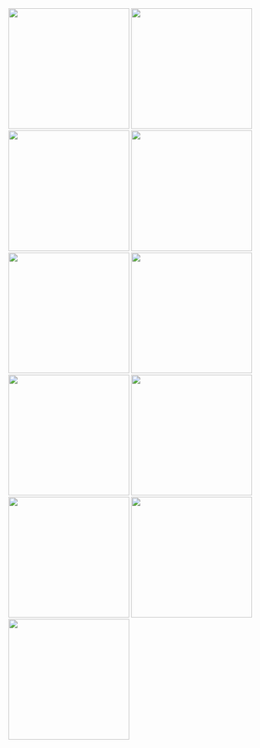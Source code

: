 <span>
<img src="https://user-images.githubusercontent.com/36506614/151664701-a579945d-bb85-4679-a58a-f40142e4b32c.jpg" width=240 />
<img src="https://user-images.githubusercontent.com/36506614/151664704-5903be27-c02f-4efb-bdc1-2cf9d31792f4.jpg" width=240 />
<img src="https://user-images.githubusercontent.com/36506614/151664705-29239e98-d447-4009-8d64-c18797f12fc9.jpg" width=240 />
<img src="https://user-images.githubusercontent.com/36506614/151664706-b9df20ef-255e-4900-b45a-58d40425bc52.jpg" width=240 />
</span>
<span>
<img src="https://user-images.githubusercontent.com/36506614/151664708-fe88be83-b76b-4690-912d-dd343eabbc31.jpg" width=240 />
<img src="https://user-images.githubusercontent.com/36506614/151664710-7ebda1d6-618e-4b25-99ec-7ab7c5d0ad9d.jpg" width=240 />
<img src="https://user-images.githubusercontent.com/36506614/151664711-dcae7762-98b9-43c3-8133-531f9d5dd13e.jpg" width=240 />
<img src="https://user-images.githubusercontent.com/36506614/151664712-5005bfe5-6565-42ac-9c60-d9e09310900a.jpg" width=240 />
  </span>
<span>

<img src="https://user-images.githubusercontent.com/36506614/151664713-620be6d0-869b-42e9-96ca-41a126ae4036.jpg" width=240 />
<img src="https://user-images.githubusercontent.com/36506614/151664714-b94a2936-62da-4c64-9ebd-0f332e1e4910.jpg" width=240 />
<img src="https://user-images.githubusercontent.com/36506614/151664715-d5cf306f-2a99-4e78-ad0b-dec1fb42d23c.jpg" width=240 />
  </span>

